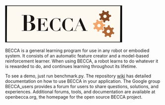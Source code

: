 ![Alt text](/doc/logos/becca_logo_12.png)

BECCA is a general learning program for use in any robot or embodied system. It consists of an automatic feature creator and a model-based reinforcement learner. When using BECCA, a robot learns to do whatever it is rewarded to do, and continues learning throughout its lifetime.

To see a demo, just run benchmark.py. The repository [wiki](https://github.com/brohrer/becca/wiki) has detailed documentation on how to use BECCA in your application. The Google group BECCA_users provides a forum for users to share questions, solutions, and experiences. Additional forums, tools, and documentation are available at openbecca.org, the homepage for the open source BECCA project.

